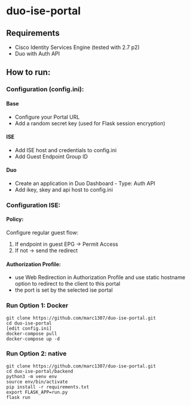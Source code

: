 # duo-ise-portal

## Requirements
 * Cisco Identity Services Engine (tested with 2.7 p2)
 * Duo with Auth API

## How to run:
### Configuration (config.ini):

#### Base
- Configure your Portal URL
- Add a random secret key (used for Flask session encryption)

#### ISE
- Add ISE host and credentials to config.ini
- Add Guest Endpoint Group ID

#### Duo
- Create an application in Duo Dashboard - Type: Auth API
- Add ikey, skey and api host to config.ini

### Configuration ISE:
#### Policy:
Configure regular guest flow:
1. If endpoint in guest EPG -> Permit Access
2. If not -> send the redirect

#### Authorization Profile:
- use Web Redirection in Authorization Profile and use static hostname option to redirect to the client to this portal 
- the port is set by the selected ise portal

### Run Option 1: Docker
```shell
git clone https://github.com/marc1307/duo-ise-portal.git
cd duo-ise-portal
[edit config.ini]
docker-compose pull
docker-compose up -d
```

### Run Option 2: native
```shell
git clone https://github.com/marc1307/duo-ise-portal.git
cd duo-ise-portal/backend
python3 -m venv env
source env/bin/activate
pip install -r requirements.txt
export FLASK_APP=run.py
flask run
```